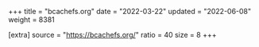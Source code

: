 +++
title = "bcachefs.org"
date = "2022-03-22"
updated = "2022-06-08"
weight = 8381

[extra]
source = "https://bcachefs.org/"
ratio = 40
size = 8
+++
